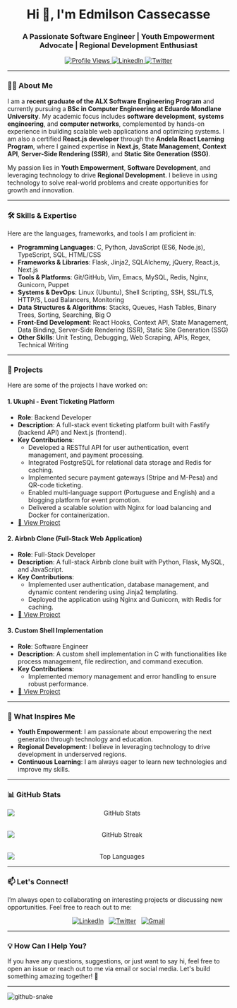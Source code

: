 <h1 align="center">Hi 👋, I'm Edmilson Cassecasse</h1>
<h3 align="center">A Passionate Software Engineer | Youth Empowerment Advocate | Regional Development Enthusiast</h3>

<p align="center">
  <a href="https://github.com/eacassecasse">
    <img src="https://komarev.com/ghpvc/?username=eacassecasse&label=Profile%20Views&color=0e75b6&style=flat" alt="Profile Views" />
  </a>
  <a href="https://linkedin.com/in/eacassecasse">
    <img src="https://img.shields.io/badge/LinkedIn-Connect-blue?style=flat&logo=linkedin" alt="LinkedIn" />
  </a>
  <a href="https://twitter.com/eacassecasse">
    <img src="https://img.shields.io/badge/Twitter-Follow-blue?style=flat&logo=twitter" alt="Twitter" />
  </a>
</p>

---

### 👨‍💻 About Me

I am a **recent graduate of the ALX Software Engineering Program** and currently pursuing a **BSc in Computer Engineering at Eduardo Mondlane University**. My academic focus includes **software development**, **systems engineering**, and **computer networks**, complemented by hands-on experience in building scalable web applications and optimizing systems. I am also a certified **React.js developer** through the **Andela React Learning Program**, where I gained expertise in **Next.js**, **State Management**, **Context API**, **Server-Side Rendering (SSR)**, and **Static Site Generation (SSG)**.

My passion lies in **Youth Empowerment**, **Software Development**, and leveraging technology to drive **Regional Development**. I believe in using technology to solve real-world problems and create opportunities for growth and innovation.

---

### 🛠️ Skills & Expertise

Here are the languages, frameworks, and tools I am proficient in:

- **Programming Languages**: C, Python, JavaScript (ES6, Node.js), TypeScript, SQL, HTML/CSS
- **Frameworks & Libraries**: Flask, Jinja2, SQLAlchemy, jQuery, React.js, Next.js
- **Tools & Platforms**: Git/GitHub, Vim, Emacs, MySQL, Redis, Nginx, Gunicorn, Puppet
- **Systems & DevOps**: Linux (Ubuntu), Shell Scripting, SSH, SSL/TLS, HTTP/S, Load Balancers, Monitoring
- **Data Structures & Algorithms**: Stacks, Queues, Hash Tables, Binary Trees, Sorting, Searching, Big O
- **Front-End Development**: React Hooks, Context API, State Management, Data Binding, Server-Side Rendering (SSR), Static Site Generation (SSG)
- **Other Skills**: Unit Testing, Debugging, Web Scraping, APIs, Regex, Technical Writing

---

### 🚀 Projects

Here are some of the projects I have worked on:

#### 1. **Ukuphi - Event Ticketing Platform**

- **Role**: Backend Developer
- **Description**: A full-stack event ticketing platform built with Fastify (backend API) and Next.js (frontend).
- **Key Contributions**:
  - Developed a RESTful API for user authentication, event management, and payment processing.
  - Integrated PostgreSQL for relational data storage and Redis for caching.
  - Implemented secure payment gateways (Stripe and M-Pesa) and QR-code ticketing.
  - Enabled multi-language support (Portuguese and English) and a blogging platform for event promotion.
  - Delivered a scalable solution with Nginx for load balancing and Docker for containerization.
- [🔗 View Project](https://github.com/eacassecasse/ukuphi-app)

#### 2. **Airbnb Clone (Full-Stack Web Application)**

- **Role**: Full-Stack Developer
- **Description**: A full-stack Airbnb clone built with Python, Flask, MySQL, and JavaScript.
- **Key Contributions**:
  - Implemented user authentication, database management, and dynamic content rendering using Jinja2 templating.
  - Deployed the application using Nginx and Gunicorn, with Redis for caching.
- [🔗 View Project](https://github.com/eacassecasse/AirBnb-clone-v4)

#### 3. **Custom Shell Implementation**

- **Role**: Software Engineer
- **Description**: A custom shell implementation in C with functionalities like process management, file redirection, and command execution.
- **Key Contributions**:
  - Implemented memory management and error handling to ensure robust performance.
- [🔗 View Project](https://github.com/eacassecasse/simple_shell)

---

### 🌟 What Inspires Me

- **Youth Empowerment**: I am passionate about empowering the next generation through technology and education.
- **Regional Development**: I believe in leveraging technology to drive development in underserved regions.
- **Continuous Learning**: I am always eager to learn new technologies and improve my skills.

---

### 📊 GitHub Stats

<p align="center" style="display: grid; grid-template-columns: repeat(auto-fit, minmax(384px, 1fr)); justify-content: center; align-items:center; gap: 2rem;">
  <img src="https://github-readme-stats.vercel.app/api?username=eacassecasse&show_icons=true&theme=radical" alt="GitHub Stats" />
  <img src="https://github-readme-streak-stats.herokuapp.com/?user=eacassecasse&theme=radical" alt="GitHub Streak" />
  <img src="https://github-readme-stats.vercel.app/api/top-langs/?username=eacassecasse&layout=compact&theme=radical" alt="Top Languages" />
</p>

---

### 📫 Let's Connect!

I’m always open to collaborating on interesting projects or discussing new opportunities. Feel free to reach out to me:

<p align="center" style="display: flex; flex-direction: row; justify-content: center; align-items: center; gap: 0.75rem;">
  <a href="https://linkedin.com/in/eacassecasse">
    <img src="https://img.shields.io/badge/LinkedIn-0077B5?style=for-the-badge&logo=linkedin&logoColor=white" alt="LinkedIn" />
  </a>
  <a href="https://twitter.com/eacassecasse">
    <img src="https://img.shields.io/badge/Twitter-1DA1F2?style=for-the-badge&logo=twitter&logoColor=white" alt="Twitter" />
  </a>
  <a href="mailto:edmilsoncassecasse25@gmail.com">
  <img src="https://img.shields.io/badge/Gmail-D14836?style=for-the-badge&logo=gmail&logoColor=white" alt="Gmail"/>
  </a>
</p>

---

### 💡 How Can I Help You?

If you have any questions, suggestions, or just want to say hi, feel free to open an issue or reach out to me via email or social media. Let's build something amazing together! 🚀

---

<picture>
  <source media="(prefers-color-scheme: dark)" srcset="github-snake-dark.svg" />
  <source media="(prefers-color-scheme: light)" srcset="github-snake.svg" />
  <img alt="github-snake" src="github-snake.svg" />
</picture>
